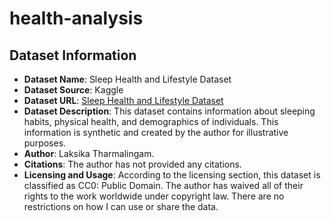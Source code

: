 # health-analysis
## Dataset Information
- **Dataset Name**: Sleep Health and Lifestyle Dataset
- **Dataset Source**: Kaggle
- **Dataset URL**: [Sleep Health and Lifestyle Dataset](https://www.kaggle.com/datasets/uom190346a/sleep-health-and-lifestyle-dataset)
- **Dataset Description**: This dataset contains information about sleeping habits, physical health, and demographics of individuals. This information is synthetic and created by the author for illustrative purposes.
- **Author**: Laksika Tharmalingam.
- **Citations**: The author has not provided any citations.
- **Licensing and Usage**: According to the licensing section, this dataset is classified as CC0: Public Domain. The author has waived all of their rights to the work worldwide under copyright law. There are no restrictions on how I can use or share the data.
